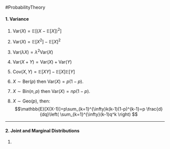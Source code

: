 #ProbabilityTheory 

#### 1. Variance
1. $\text{Var}(X)=\mathbb{E}[(X-\mathbb{E}[X])^{2}]$
2. $\text{Var}(X)=\mathbb{E}[X^{2}]-\mathbb{E}[X]^{2}$
3. $\text{Var}(\lambda X)=\lambda^{2} \text{Var}(X)$
4. $\text{Var}(X+Y)=\text{Var}(X)+\text{Var}(Y)$
5. $\text{Cov}(X,Y)=\mathbb{E}[XY]-\mathbb{E}[X]\mathbb{E}[Y]$

6. $X\sim \text{Ber}(p)$ then $\text{Var}(X)=p(1-p)$.
7. $X\sim \text{Bin}(n,p)$ then $\text{Var}(X)=np(1-p)$.
8. $X\sim \text{Geo}(p)$, then: $$\mathbb{E}[X(X-1)]=p\sum_{k=1}^{\infty}k(k-1)(1-p)^{k-1}=p \frac{d}{dq}\left( \sum_{k=1}^{\infty}(k-1)q^k \right) $$
---
#### 2. Joint and Marginal Distributions

1. 